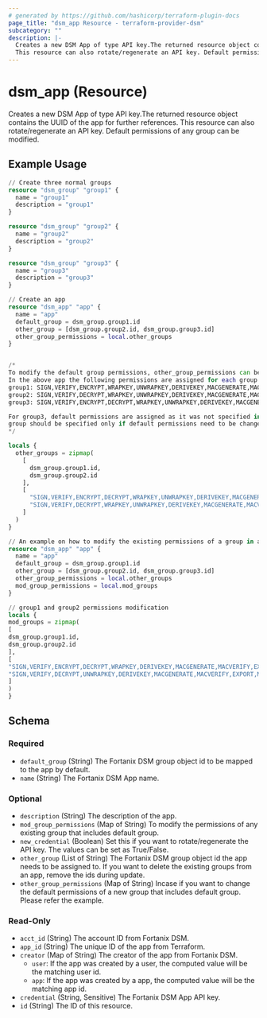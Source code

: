 ```yaml
---
# generated by https://github.com/hashicorp/terraform-plugin-docs
page_title: "dsm_app Resource - terraform-provider-dsm"
subcategory: ""
description: |-
  Creates a new DSM App of type API key.The returned resource object contains the UUID of the app for further references.
  This resource can also rotate/regenerate an API key. Default permissions of any group can be modified.
---
```


# dsm_app (Resource)

Creates a new DSM App of type API key.The returned resource object contains the UUID of the app for further references.
This resource can also rotate/regenerate an API key. Default permissions of any group can be modified.

## Example Usage

```terraform
// Create three normal groups
resource "dsm_group" "group1" {
  name = "group1"
  description = "group1"
}

resource "dsm_group" "group2" {
  name = "group2"
  description = "group2"
}

resource "dsm_group" "group3" {
  name = "group3"
  description = "group3"
}

// Create an app
resource "dsm_app" "app" {
  name = "app"
  default_group = dsm_group.group1.id
  other_group = [dsm_group.group2.id, dsm_group.group3.id]
  other_group_permissions = local.other_groups
}


/*
To modify the default group permissions, other_group_permissions can be used in a zipmap.
In the above app the following permissions are assigned for each group:
group1: SIGN,VERIFY,ENCRYPT,WRAPKEY,UNWRAPKEY,DERIVEKEY,MACGENERATE,MACVERIFY,EXPORT,MANAGE,AGREEKEY,AUDIT
group2: SIGN,VERIFY,DECRYPT,WRAPKEY,UNWRAPKEY,DERIVEKEY,MACGENERATE,MACVERIFY,EXPORT,MANAGE,AGREEKEY,AUDIT
group3: SIGN,VERIFY,ENCRYPT,DECRYPT,WRAPKEY,UNWRAPKEY,DERIVEKEY,MACGENERATE,MACVERIFY,EXPORT,MANAGE,AGREEKEY,AUDIT

For group3, default permissions are assigned as it was not specified in the other_group_permissions.
group should be specified only if default permissions need to be changed.
*/

locals {
  other_groups = zipmap(
    [
      dsm_group.group1.id,
      dsm_group.group2.id
    ],
    [
      "SIGN,VERIFY,ENCRYPT,DECRYPT,WRAPKEY,UNWRAPKEY,DERIVEKEY,MACGENERATE,MACVERIFY,EXPORT,MANAGE,AGREEKEY,AUDIT",
      "SIGN,VERIFY,DECRYPT,WRAPKEY,UNWRAPKEY,DERIVEKEY,MACGENERATE,MACVERIFY,EXPORT,MANAGE,AGREEKEY,AUDIT"
    ]
  )
}

// An example on how to modify the existing permissions of a group in app
resource "dsm_app" "app" {
  name = "app"
  default_group = dsm_group.group1.id
  other_group = [dsm_group.group2.id, dsm_group.group3.id]
  other_group_permissions = local.other_groups
  mod_group_permissions = local.mod_groups
}

// group1 and group2 permissions modification
locals {
mod_groups = zipmap(
[
dsm_group.group1.id,
dsm_group.group2.id
],
[
"SIGN,VERIFY,ENCRYPT,DECRYPT,WRAPKEY,DERIVEKEY,MACGENERATE,MACVERIFY,EXPORT,MANAGE,AGREEKEY,AUDIT",
"SIGN,VERIFY,DECRYPT,UNWRAPKEY,DERIVEKEY,MACGENERATE,MACVERIFY,EXPORT,MANAGE,AGREEKEY,AUDIT"
]
)
}
```

<!-- schema generated by tfplugindocs -->
## Schema

### Required

- `default_group` (String) The Fortanix DSM group object id to be mapped to the app by default.
- `name` (String) The Fortanix DSM App name.

### Optional

- `description` (String) The description of the app.
- `mod_group_permissions` (Map of String) To modify the permissions of any existing group that includes default group.
- `new_credential` (Boolean) Set this if you want to rotate/regenerate the API key. The values can be set as True/False.
- `other_group` (List of String) The Fortanix DSM group object id the app needs to be assigned to. If you want to delete the existing groups from an app, remove the ids during update.
- `other_group_permissions` (Map of String) Incase if you want to change the default permissions of a new group that includes default group. Please refer the example.

### Read-Only

- `acct_id` (String) The account ID from Fortanix DSM.
- `app_id` (String) The unique ID of the app from Terraform.
- `creator` (Map of String) The creator of the app from Fortanix DSM.
   * `user`: If the app was created by a user, the computed value will be the matching user id.
   * `app`: If the app was created by a app, the computed value will be the matching app id.
- `credential` (String, Sensitive) The Fortanix DSM App API key.
- `id` (String) The ID of this resource.
